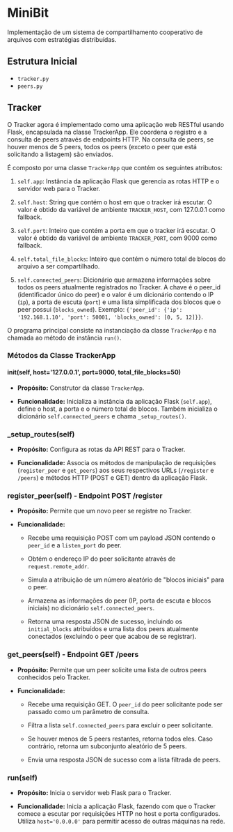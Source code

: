 # MiniBit
Implementação de um sistema de compartilhamento cooperativo de arquivos com estratégias distribuídas.

## Estrutura Inicial
- `tracker.py`
- `peers.py`

## Tracker
O Tracker agora é implementado como uma aplicação web RESTful usando Flask, encapsulada na classe TrackerApp. Ele coordena o registro e a consulta de peers através de endpoints HTTP. Na consulta de peers, se houver menos de 5 peers, todos os peers (exceto o peer que está solicitando a listagem) são enviados.

É composto por uma classe `TrackerApp` que contém os seguintes atributos:

1. `self.app`: Instância da aplicação Flask que gerencia as rotas HTTP e o servidor web para o Tracker.

2. `self.host`: String que contém o host em que o tracker irá escutar. O valor é obtido da variável de ambiente `TRACKER_HOST`, com 127.0.0.1 como fallback.

3. `self.port`: Inteiro que contém a porta em que o tracker irá escutar. O valor é obtido da variável de ambiente `TRACKER_PORT`, com 9000 como fallback.

4. `self.total_file_blocks`: Inteiro que contém o número total de blocos do arquivo a ser compartilhado.

5. `self.connected_peers`: Dicionário que armazena informações sobre todos os peers atualmente registrados no Tracker. A chave é o peer_id (identificador único do peer) e o valor é um dicionário contendo o IP (`ip`), a porta de escuta (`port`) e uma lista simplificada dos blocos que o peer possui (`blocks_owned`). Exemplo: `{'peer_id': {'ip': '192.168.1.10', 'port': 50001, 'blocks_owned': [0, 5, 12]}}`.

O programa principal consiste na instanciação da classe `TrackerApp` e na chamada ao método de instância `run()`.

### Métodos da Classe TrackerApp
#### __init__(self, host='127.0.0.1', port=9000, total_file_blocks=50)
- **Propósito:** Construtor da classe `TrackerApp`. 

- **Funcionalidade:** Inicializa a instância da aplicação Flask (`self.app`), define o host, a porta e o número total de blocos. Também inicializa o dicionário `self.connected_peers` e chama `_setup_routes()`.

### _setup_routes(self)
- **Propósito:** Configura as rotas da API REST para o Tracker.

- **Funcionalidade:** Associa os métodos de manipulação de requisições (`register_peer` e `get_peers`) aos seus respectivos URLs (`/register` e `/peers`) e métodos HTTP (POST e GET) dentro da aplicação Flask.

### register_peer(self) - Endpoint POST /register
- **Propósito:** Permite que um novo peer se registre no Tracker.

- **Funcionalidade:**

    - Recebe uma requisição POST com um payload JSON contendo o `peer_id` e a `listen_port` do peer.

    - Obtém o endereço IP do peer solicitante através de `request.remote_addr`.

    - Simula a atribuição de um número aleatório de "blocos iniciais" para o peer.

    - Armazena as informações do peer (IP, porta de escuta e blocos iniciais) no dicionário `self.connected_peers`.

    - Retorna uma resposta JSON de sucesso, incluindo os `initial_blocks` atribuídos e uma lista dos peers atualmente conectados (excluindo o peer que acabou de se registrar).

### get_peers(self) - Endpoint GET /peers
- **Propósito:** Permite que um peer solicite uma lista de outros peers conhecidos pelo Tracker.

- **Funcionalidade:**

    - Recebe uma requisição GET. O `peer_id` do peer solicitante pode ser passado como um parâmetro de consulta.

    - Filtra a lista `self.connected_peers` para excluir o peer solicitante.

    - Se houver menos de 5 peers restantes, retorna todos eles. Caso contrário, retorna um subconjunto aleatório de 5 peers.

    - Envia uma resposta JSON de sucesso com a lista filtrada de peers.

### run(self)
- **Propósito:** Inicia o servidor web Flask para o Tracker.

- **Funcionalidade:** Inicia a aplicação Flask, fazendo com que o Tracker comece a escutar por requisições HTTP no host e porta configurados. Utiliza `host='0.0.0.0'` para permitir acesso de outras máquinas na rede.





